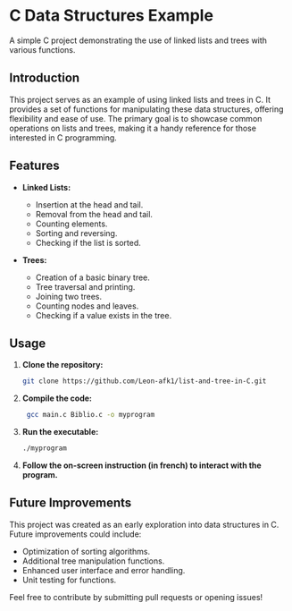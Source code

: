 # C Data Structures Example

A simple C project demonstrating the use of linked lists and trees with various functions.

## Introduction

This project serves as an example of using linked lists and trees in C. It provides a set of functions for manipulating these data structures, offering flexibility and ease of use. The primary goal is to showcase common operations on lists and trees, making it a handy reference for those interested in C programming.

## Features

- **Linked Lists:**
  - Insertion at the head and tail.
  - Removal from the head and tail.
  - Counting elements.
  - Sorting and reversing.
  - Checking if the list is sorted.

- **Trees:**
  - Creation of a basic binary tree.
  - Tree traversal and printing.
  - Joining two trees.
  - Counting nodes and leaves.
  - Checking if a value exists in the tree.

## Usage

1. **Clone the repository:**

   ```bash
   git clone https://github.com/Leon-afk1/list-and-tree-in-C.git

2. **Compile the code:**

   ```bash
    gcc main.c Biblio.c -o myprogram
   
3. **Run the executable:**

   ```bash
   ./myprogram

4. **Follow the  on-screen instruction (in french) to interact with the program.**

## Future Improvements

This project was created as an early exploration into data structures in C. Future improvements could include:

- Optimization of sorting algorithms.
- Additional tree manipulation functions.
- Enhanced user interface and error handling.
- Unit testing for functions.

Feel free to contribute by submitting pull requests or opening issues!

   
